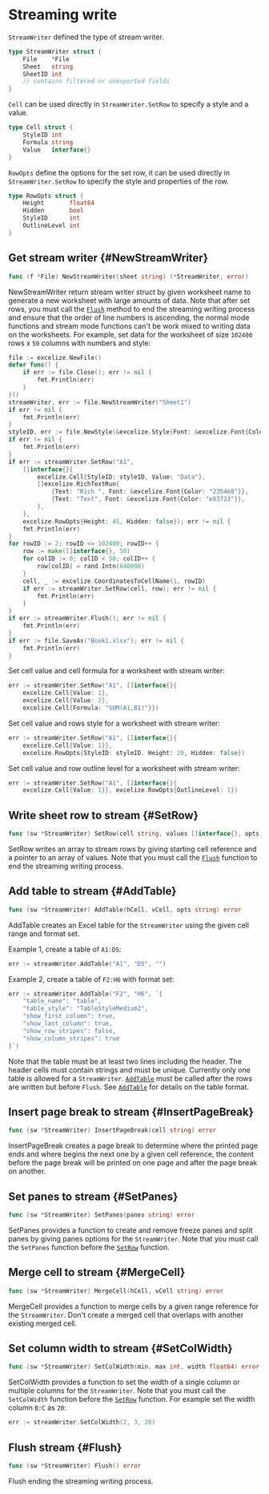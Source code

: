 # Streaming write

`StreamWriter` defined the type of stream writer.

```go
type StreamWriter struct {
    File    *File
    Sheet   string
    SheetID int
    // contains filtered or unexported fields
}
```

`Cell` can be used directly in `StreamWriter.SetRow` to specify a style and a value.

```go
type Cell struct {
    StyleID int
    Formula string
    Value   interface{}
}
```

`RowOpts` define the options for the set row, it can be used directly in `StreamWriter.SetRow` to specify the style and properties of the row.

```go
type RowOpts struct {
    Height       float64
    Hidden       bool
    StyleID      int
    OutlineLevel int
}
```

## Get stream writer {#NewStreamWriter}

```go
func (f *File) NewStreamWriter(sheet string) (*StreamWriter, error)
```

NewStreamWriter return stream writer struct by given worksheet name to generate a new worksheet with large amounts of data. Note that after set rows, you must call the [`Flush`](stream.md#Flush) method to end the streaming writing process and ensure that the order of line numbers is ascending, the normal mode functions and stream mode functions can't be work mixed to writing data on the worksheets. For example, set data for the worksheet of size `102400` rows x `50` columns with numbers and style:

```go
file := excelize.NewFile()
defer func() {
    if err := file.Close(); err != nil {
        fmt.Println(err)
    }
}()
streamWriter, err := file.NewStreamWriter("Sheet1")
if err != nil {
    fmt.Println(err)
}
styleID, err := file.NewStyle(&excelize.Style{Font: &excelize.Font{Color: "#777777"}})
if err != nil {
    fmt.Println(err)
}
if err := streamWriter.SetRow("A1",
    []interface{}{
        excelize.Cell{StyleID: styleID, Value: "Data"},
        []excelize.RichTextRun{
            {Text: "Rich ", Font: &excelize.Font{Color: "2354e8"}},
            {Text: "Text", Font: &excelize.Font{Color: "e83723"}},
        },
    },
    excelize.RowOpts{Height: 45, Hidden: false}); err != nil {
    fmt.Println(err)
}
for rowID := 2; rowID <= 102400; rowID++ {
    row := make([]interface{}, 50)
    for colID := 0; colID < 50; colID++ {
        row[colID] = rand.Intn(640000)
    }
    cell, _ := excelize.CoordinatesToCellName(1, rowID)
    if err := streamWriter.SetRow(cell, row); err != nil {
        fmt.Println(err)
    }
}
if err := streamWriter.Flush(); err != nil {
    fmt.Println(err)
}
if err := file.SaveAs("Book1.xlsx"); err != nil {
    fmt.Println(err)
}
```

Set cell value and cell formula for a worksheet with stream writer:

```go
err := streamWriter.SetRow("A1", []interface{}{
    excelize.Cell{Value: 1},
    excelize.Cell{Value: 2},
    excelize.Cell{Formula: "SUM(A1,B1)"}})
```

Set cell value and rows style for a worksheet with stream writer:

```go
err := streamWriter.SetRow("A1", []interface{}{
    excelize.Cell{Value: 1}},
    excelize.RowOpts{StyleID: styleID, Height: 20, Hidden: false})
```

Set cell value and row outline level for a worksheet with stream writer:

```go
err := streamWriter.SetRow("A1", []interface{}{
    excelize.Cell{Value: 1}}, excelize.RowOpts{OutlineLevel: 1})
```

## Write sheet row to stream {#SetRow}

```go
func (sw *StreamWriter) SetRow(cell string, values []interface{}, opts ...RowOpts) error
```

SetRow writes an array to stream rows by giving starting cell reference and a pointer to an array of values. Note that you must call the [`Flush`](stream.md#Flush) function to end the streaming writing process.

## Add table to stream {#AddTable}

```go
func (sw *StreamWriter) AddTable(hCell, vCell, opts string) error
```

AddTable creates an Excel table for the `StreamWriter` using the given cell range and format set.

Example 1, create a table of `A1:D5`:

```go
err := streamWriter.AddTable("A1", "D5", "")
```

Example 2, create a table of `F2:H6` with format set:

```go
err := streamWriter.AddTable("F2", "H6", `{
    "table_name": "table",
    "table_style": "TableStyleMedium2",
    "show_first_column": true,
    "show_last_column": true,
    "show_row_stripes": false,
    "show_column_stripes": true
}`)
```

Note that the table must be at least two lines including the header. The header cells must contain strings and must be unique. Currently only one table is allowed for a `StreamWriter`. [`AddTable`](stream.md#AddTable) must be called after the rows are written but before `Flush`. See [`AddTable`](utils.md#AddTable) for details on the table format.

## Insert page break to stream {#InsertPageBreak}

```go
func (sw *StreamWriter) InsertPageBreak(cell string) error
```

InsertPageBreak creates a page break to determine where the printed page ends and where begins the next one by a given cell reference, the content before the page break will be printed on one page and after the page break on another.

## Set panes to stream {#SetPanes}

```go
func (sw *StreamWriter) SetPanes(panes string) error
```

SetPanes provides a function to create and remove freeze panes and split panes by giving panes options for the `StreamWriter`. Note that you must call the `SetPanes` function before the [`SetRow`](stream.md#SetRow) function.

## Merge cell to stream {#MergeCell}

```go
func (sw *StreamWriter) MergeCell(hCell, vCell string) error
```

MergeCell provides a function to merge cells by a given range reference for the `StreamWriter`. Don't create a merged cell that overlaps with another existing merged cell.

## Set column width to stream {#SetColWidth}

```go
func (sw *StreamWriter) SetColWidth(min, max int, width float64) error
```

SetColWidth provides a function to set the width of a single column or multiple columns for the `StreamWriter`. Note that you must call the `SetColWidth` function before the [`SetRow`](stream.md#SetRow) function. For example set the width column `B:C` as `20`:

```go
err := streamWriter.SetColWidth(2, 3, 20)
```

## Flush stream {#Flush}

```go
func (sw *StreamWriter) Flush() error
```

Flush ending the streaming writing process.
